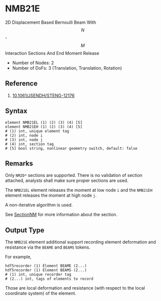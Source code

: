 # NMB21E

2D Displacement Based Bernoulli Beam With $$N$$-$$M$$ Interaction Sections And End Moment Release

* Number of Nodes: 2
* Number of DoFs: 3 (Translation, Translation, Rotation)

## Reference

1. [10.1061/JSENDH/STENG-12176](http://dx.doi.org/10.1061/JSENDH/STENG-12176)

## Syntax

```
element NMB21EL (1) (2) (3) (4) [5]
element NMB21EH (1) (2) (3) (4) [5]
# (1) int, unique element tag
# (2) int, node i
# (3) int, node j
# (4) int, section tag
# [5] bool string, nonlinear geometry switch, default: false
```

## Remarks

Only `NM2D*` sections are supported. There is no validation of section attached, analysts shall make sure proper
sections are used.

The `NMB21EL` element releases the moment at low node `i` and the `NMB21EH` element releases the moment at high node 
`j`.

A non-iterative algorithm is used.

See [SectionNM](../../Section/SectionNM/SectionNM.md) for more information about the section.

## Output Type

The `NMB21E` element additional support recording element deformation and resistance via the `BEAME` and `BEAMS` tokens.

For example,

```text
hdf5recorder (1) Element BEAME (2...)
hdf5recorder (1) Element BEAMS (2...)
# (1) int, unique recorder tag
# (2...) int, tags of elements to record
```

Those are local deformation and resistance (with respect to the local coordinate system) of the element.
